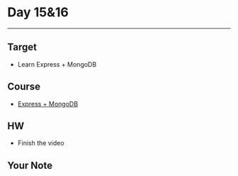 # Day 15&16

---

## Target

- Learn Express + MongoDB

## Course

- [Express + MongoDB](https://www.youtube.com/watch?v=W1Kttu53qTg)

## HW

- Finish the video

## Your Note
